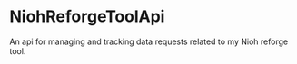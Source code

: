 # NiohReforgeToolApi
An api for managing and tracking data requests related to my Nioh reforge tool.
